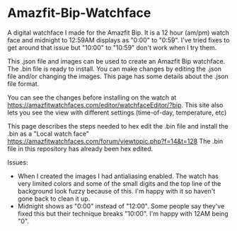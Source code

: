# Amazfit-Bip-Watchface
A digital watchface I made for the Amazfit Bip.  It is a 12 hour (am/pm) watch face and midnight to 12:59AM displays as "0:00" to "0:59".  I've tried fixes to get around that issue but "10:00" to "10:59" don't work when I try them.

This .json file and images can be used to create an Amazfit Bip watchface.  
The .bin file is ready to install.  You can make changes by editing the
.json file and/or changing the images.  This page has some details about the .json file format.

You can see the changes before
installing on the watch at https://amazfitwatchfaces.com/editor/watchfaceEditor/?bip.
This site also lets you see the view with different settings (time-of-day, temperature, etc)

This page describes the steps needed to hex edit the .bin file 
and install the .bin as a "Local watch face"  
https://amazfitwatchfaces.com/forum/viewtopic.php?f=14&t=128
The .bin file in this repository has already been hex edited.

Issues:
* When I created the images I had antialiasing enabled.  The watch has very limited colors and some of the small digits and the top line of the background look fuzzy because of this.  I'm happy with it so haven't gone back to clean it up.
* Midnight shows as "0:00" instead of "12:00".  Some people say they've fixed this but their technique breaks "10:00".  I'm happy with 12AM being "0".
